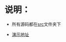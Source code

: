 # 说明：

* 所有源码都在[src](https://github.com/Huang-jiaxin/HTML-CSS/tree/master/src)文件夹下

* [演示地址](https://huang-jiaxin.github.io/HTML-CSS/index.html)
